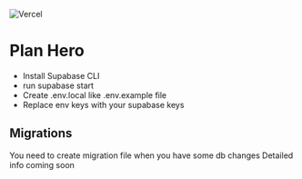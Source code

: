 ![Vercel](https://vercelbadge.vercel.app/api/yavuzyalcintas/planhero)

# Plan Hero

- Install Supabase CLI
- run supabase start
- Create .env.local like .env.example file
- Replace env keys with your supabase keys

## Migrations

You need to create migration file when you have some db changes
Detailed info coming soon
